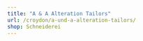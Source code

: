 ```yaml
---
title: "A & A Alteration Tailors"
url: /croydon/a-und-a-alteration-tailors/
shop: Schneiderei
---
```


